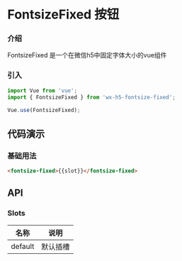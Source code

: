 # FontsizeFixed 按钮

### 介绍

FontsizeFixed 是一个在微信h5中固定字体大小的vue组件

### 引入

```js
import Vue from 'vue';
import { FontsizeFixed } from 'wx-h5-fontsize-fixed';

Vue.use(FontsizeFixed);
```

## 代码演示

### 基础用法

```html
<fontsize-fixed>{{slot}}</fontsize-fixed>
```

## API


### Slots

| 名称    | 说明     |
| ------- | -------- |
| default | 默认插槽 |

